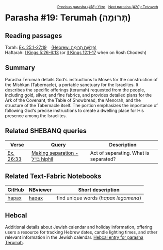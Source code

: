 <span style="float: right;"><sup><a href="../17%20-%20Yitro">Previous parasha (#18): Yitro</a> &nbsp;&nbsp;<a href="../20%20-%20Tetzaveh">Next parasha (#20): Tetzaveh</a></sup></span>

# Parasha #19: Terumah (תְּרוּמָה)

## Reading passages

Torah: <a href="https://www.stepbible.org/?q=version=NASB2020|reference=Ex.25:1-27:19&options=HNVUG" target="_blank">Ex. 25:1-27:19</a> &nbsp;&nbsp; <a href="https://tikkun.io/#/p/terumah" target="_blank">(Hebrew: פָּרָשַׁת תְּרוּמָה)</a><br>
Haftarah: <a href="https://www.stepbible.org/?q=version=NASB2020|reference=1Kgs.5:26-6:13&options=HNVUG" target="_blank">I Kings 5:26-6:13</a> (or <a href="https://www.stepbible.org/?q=version=NASB2020|reference=2Kgs.12:3-17&options=HNVUG" target="_blank">II Kings 12:1-17</a> when on Rosh Chodesh)

## Summary

Parasha Terumah details God's instructions to Moses for the construction of the Mishkan (Tabernacle), a portable sanctuary for the Israelites. It describes the specific offerings (terumah) requested from the people, including gold, silver, and fine fabrics, and provides detailed plans for the Ark of the Covenant, the Table of Showbread, the Menorah, and the structure of the Tabernacle itself. The portion emphasizes the importance of following God's precise instructions to create a dwelling place for His presence among the Israelites​​.

## Related SHEBANQ queries

Verse | Query | Description
--- | --- | --- 
<a href="https://www.stepbible.org/?q=version=NASB2020\|reference=Ex.26:33&options=HNVUG" target="_blank">Ex. 26:33</a> | <a href="https://shebanq.ancient-data.org/hebrew/text?iid=6299&version=2021&page=1&mr=r&qw=q" target="_blank">Making separation - בדל hiphil</a> | Act of seperating. What is separated?


## Related Text-Fabric Notebooks

GitHub | NBviewer | Short description
---|---|---
[hapax](hapax.ipynb) | <a href="https://nbviewer.org/github/tonyjurg/Parashot/blob/main/WeeklyParasha/19%20-%20Terumah/hapax.ipynb" target="_blank">hapax</a> | find unique words (*hapax legomena*)

## Hebcal

Additional details about Jewish calendar and holiday information, offering users a resource for tracking Hebrew dates, candle lighting times, and other relevant information in the Jewish calendar. <a href="https://www.hebcal.com/sedrot/terumah" target="_blank">Hebcal entry for parasha Terumah</a>.
